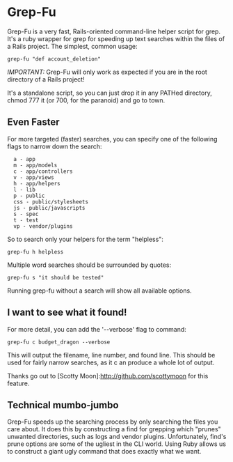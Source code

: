 Grep-Fu
=======

Grep-Fu is a very fast, Rails-oriented command-line helper script for grep.  It's a ruby wrapper for grep for speeding up text searches within the files of a Rails project.  The simplest, common usage:

	grep-fu "def account_deletion"

*IMPORTANT:* Grep-Fu will only work as expected if you are in the root directory of a Rails project!

It's a standalone script, so you can just drop it in any PATHed directory, chmod 777 it (or 700, for the paranoid) and go to town.

Even Faster
-----------

For more targeted (faster) searches, you can specify one of the following flags to narrow down the search:

      a - app
      m - app/models
      c - app/controllers
      v - app/views
      h - app/helpers
      l - lib
      p - public
      css - public/stylesheets
      js - public/javascripts
      s - spec
      t - test
      vp - vendor/plugins

So to search only your helpers for the term "helpless":

	grep-fu h helpless

Multiple word searches should be surrounded by quotes:

	grep-fu s "it should be tested"

Running grep-fu without a search will show all available options.

I want to see what it found!
----------------------------

For more detail, you can add the '--verbose' flag to command:

	grep-fu c budget_dragon --verbose

This will output the filename, line number, and found line.  This should be used for fairly narrow searches, as it c an produce a whole lot of output.

Thanks go out to [Scotty Moon]:http://github.com/scottymoon for this feature.

Technical mumbo-jumbo
---------------------

Grep-Fu speeds up the searching process by only searching the files you care about.  It does this by constructing a find for grepping which "prunes" unwanted directories, such as logs and vendor plugins.  Unfortunately, find's prune options are some of the ugliest in the CLI world.  Using Ruby allows us to construct a giant ugly command that does exactly what we want.



